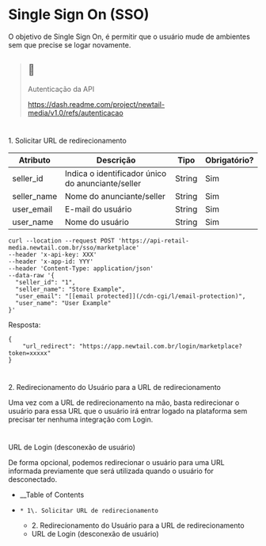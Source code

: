 

# Single Sign On (SSO)

O objetivo de Single Sign On, é permitir que o usuário mude de ambientes sem
que precise se logar novamente.

> ## 📘
>
> Autenticação da API
>
> <https://dash.readme.com/project/newtail-media/v1.0/refs/autenticacao>

  

#

1\. Solicitar URL de redirecionamento

Atributo| Descrição| Tipo| Obrigatório?  
---|---|---|---  
seller_id| Indica o identificador único do anunciante/seller| String| Sim  
seller_name| Nome do anunciante/seller| String| Sim  
user_email| E-mail do usuário| String| Sim  
user_name| Nome do usuário| String| Sim  
      
    
    curl --location --request POST 'https://api-retail-media.newtail.com.br/sso/marketplace'  
    --header 'x-api-key: XXX'  
    --header 'x-app-id: YYY'  
    --header 'Content-Type: application/json'  
    --data-raw '{  
      "seller_id": "1",
      "seller_name": "Store Example",  
      "user_email": "[[email protected]](/cdn-cgi/l/email-protection)",  
      "user_name": "User Example"  
    }'
    

Resposta:

    
    
    {  
        "url_redirect": "https://app.newtail.com.br/login/marketplace?token=xxxxx"  
    }
    

  

#

2\. Redirecionamento do Usuário para a URL de redirecionamento

Uma vez com a URL de redirecionamento na mão, basta redirecionar o usuário
para essa URL que o usuário irá entrar logado na plataforma sem precisar ter
nenhuma integração com Login.

  

#

URL de Login (desconexão de usuário)

De forma opcional, podemos redirecionar o usuário para uma URL informada
previamente que será utilizada quando o usuário for desconectado.

  * __Table of Contents
  *     * 1\. Solicitar URL de redirecionamento
    * 2\. Redirecionamento do Usuário para a URL de redirecionamento
    * URL de Login (desconexão de usuário)

